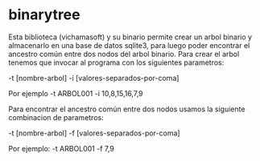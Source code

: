 # binarytree

Esta biblioteca (vichamasoft) y su binario permite crear un arbol binario y almacenarlo en una base de datos sqlite3, para luego poder encontrar el ancestro común entre dos nodos del arbol binario.
Para crear el arbol  tenemos que invocar al programa con los siguientes parametros:

-t [nombre-arbol] -i [valores-separados-por-coma]

Por ejemplo 
-t ARBOL001 -i 10,8,15,16,7,9

Para encontrar el ancestro común entre dos nodos usamos la siguiente combinacion de parametros:

-t [nombre-arbol] -f [valores-separados-por-coma]

Por ejemplo:
-t ARBOL001 -f 7,9

